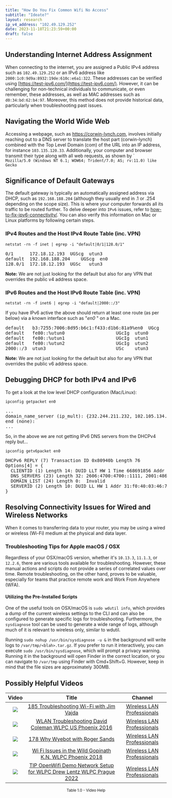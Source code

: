 ```yaml
---
title: "How Do You Fix Common Wifi No Access"
subtitle: "Ideate?"
layout: research
ip_v4_address: "102.49.129.252"
date: 2023-11-18T21:23:59+00:00
draft: false
---
```


## Understanding Internet Address Assignment

When connecting to the internet, you are assigned a Public IPv4 address such as ```102.49.129.252``` or an IPv6 address like ```2000:1c0:9d9a:8932:19de:610c:e6a1:322```. These addresses can be verified using [https://test-ipv6.com/](https://test-ipv6.com/). However, it can be challenging for non-technical individuals to communicate, or even remember, these addresses, as well as MAC addresses such as ```d0:34:bd:62:b4:97```. Moreover, this method does not provide historical data, particularly when troubleshooting past issues.
## Navigating the World Wide Web
Accessing a webpage, such as https://corwin-lynch.com, involves initially reaching out to a DNS server to translate the host part (corwin-lynch) combined with the Top Level Domain (com) of the URL into an IP address, for instance ```103.135.120.33```. Additionally, your computer and browser transmit their type along with all web requests, as shown by `<br>```Mozilla/5.0 (Windows NT 6.1; WOW64; Trident/7.0; AS; rv:11.0) like Gecko```</br>
## Significance of Default Gateways
The default gateway is typically an automatically assigned address via DHCP, such as ```192.168.188.204``` (although they usually end in .1 or .254 depending on the scope size). This is where your computer forwards all its traffic to be routed further. To delve deeper into `IPv6` issues, refer to [how-to-fix-ipv6-connectivity/](/blog/how-to-fix-ipv6-connectivity/). You can also verify this information on Mac or Linux platforms by following certain steps.
### IPv4 Routes and the Host IPv4 Route Table (inc. VPN)
```netstat -rn -f inet | egrep -i "default|0/1|128.0/1"```

<pre>
0/1      172.18.12.193  UGScg  utun3
default  192.168.188.204    UGScg  en0
128.0/1  172.18.12.193  UGSc   utun3</pre>

**Note:** We are not just looking for the default but also for any VPN that overrides the public v4 address space.

### IPv6 Routes and the Host IPv6 Route Table (inc. VPN)
```netstat -rn -f inet6 | egrep -i "default|2000::/3"```

If you have IPv6 active the above should return at least one route (as per below) via a known interface such as "_en0_ " on a Mac. 

<pre>
default   b3:7255:7006:8d95:b6c1:f433:d1b6:81a9%en0  UGcg   en0
default   fe80::%utun0                   UGcIg  utun0
default   fe80::%utun1                   UGcIg  utun1
default   fe80::%utun2                   UGcIg  utun2
2000::/3  utun3                          USc    utun3</pre>

**Note:** We are not just looking for the default but also for any VPN that overrides the public v6 address space.
<br>

## Debugging DHCP for both IPv4 and IPv6

To get a look at the low level DHCP configuration (Mac/Linux): 

```ipconfig getpacket en0```

<pre>
...
domain_name_server (ip_mult): {232.244.211.232, 102.105.134.26}
end (none):
...</pre>

So, in the above we are not getting IPv6 DNS servers from the DHCPv4 reply but...

```ipconfig getv6packet en0```

<pre>
DHCPv6 REPLY (7) Transaction ID 0x80940b Length 76
Options[4] = {
  CLIENTID (1) Length 14: DUID LLT HW 1 Time 668691856 Addr d0:34:bd:62:b4:97
  DNS_SERVERS (23) Length 32: 2606:4700:4700::1111, 2001:4860:4860::8844
  DOMAIN_LIST (24) Length 0:  Invalid
  SERVERID (2) Length 10: DUID LL HW 1 Addr 31:f0:40:03:46:74
}</pre>




## Resolving Connectivity Issues for Wired and Wireless Networks

When it comes to transferring data to your router, you may be using a wired or wireless (Wi-Fi) medium at the physical and data layer.
### Troubleshooting Tips for Apple macOS / OSX
Regardless of your OSX/macOS version, whether it's ```10.13.3```, ```11.1.3```, or ```12.2.6```, there are various tools available for troubleshooting. However, these manual actions and scripts do not provide a series of correlated values over time. Remote troubleshooting, on the other hand, proves to be valuable, especially for teams that practice remote work and Work From Anywhere (WFA).
#### Utilizing the Pre-Installed Scripts
One of the useful tools on OSX/macOS is ```sudo wdutil info```, which provides a dump of the current wireless settings to the CLI and can also be configured to generate specific logs for troubleshooting. Furthermore, the ```sysdiagnose``` tool can be used to generate a wide range of logs, although much of it is relevant to wireless only, similar to wdutil.

Running ```sudo nohup /usr/bin/sysdiagnose -u &``` in the background will write logs to ```/var/tmp/<blah>.tar.gz```. If you prefer to run it interactively, you can execute ```sudo /usr/bin/sysdiagnose```, which will prompt a privacy warning. Running it in the background will open Finder in the correct location, or you can navigate to ```/var/tmp``` using Finder with Cmd+Shift+G. However, keep in mind that the file sizes are approximately 300MB.
## Possibly Helpful Videos

<link href="/plugins/lity/css/lity.min.css" rel="stylesheet">
<script src="/plugins/lity/js/lity.min.js"></script>
<div class="table1-start"></div>

|Video | Title | Channel |
| :---: | :---: | :---: |
|<a href="https://www.youtube.com/watch?v=NL7tJm_QIKo" data-lity><img src="https://i.ytimg.com/vi/NL7tJm_QIKo/default.jpg" class="img-fluid"></a>|<a href="https://www.youtube.com/watch?v=NL7tJm_QIKo" data-lity>185   Troubleshooting Wi-Fi with Jim Vajda</a>|<a target="_blank" href="https://www.youtube.com/channel/UCIzBSS46vcqhwmBZ7ZpY-yg" >Wireless LAN Professionals</a>|
|<a href="https://www.youtube.com/watch?v=5nvwM3bDvbY" data-lity><img src="https://i.ytimg.com/vi/5nvwM3bDvbY/default.jpg" class="img-fluid"></a>|<a href="https://www.youtube.com/watch?v=5nvwM3bDvbY" data-lity>WLAN Troubleshooting   David Coleman   WLPC US Phoenix 2016</a>|<a target="_blank" href="https://www.youtube.com/channel/UCIzBSS46vcqhwmBZ7ZpY-yg" >Wireless LAN Professionals</a>|
|<a href="https://www.youtube.com/watch?v=qmt2DSkYT_k" data-lity><img src="https://i.ytimg.com/vi/qmt2DSkYT_k/default.jpg" class="img-fluid"></a>|<a href="https://www.youtube.com/watch?v=qmt2DSkYT_k" data-lity>178   Why Wyebot with Roger Sands</a>|<a target="_blank" href="https://www.youtube.com/channel/UCIzBSS46vcqhwmBZ7ZpY-yg" >Wireless LAN Professionals</a>|
|<a href="https://www.youtube.com/watch?v=XIgyJ0f8Zl4" data-lity><img src="https://i.ytimg.com/vi/XIgyJ0f8Zl4/default.jpg" class="img-fluid"></a>|<a href="https://www.youtube.com/watch?v=XIgyJ0f8Zl4" data-lity>Wi Fi Issues in the Wild   Gopinath K.N.   WLPC Phoenix 2018</a>|<a target="_blank" href="https://www.youtube.com/channel/UCIzBSS46vcqhwmBZ7ZpY-yg" >Wireless LAN Professionals</a>|
|<a href="https://www.youtube.com/watch?v=IDWliQnBNYM" data-lity><img src="https://i.ytimg.com/vi/IDWliQnBNYM/default.jpg" class="img-fluid"></a>|<a href="https://www.youtube.com/watch?v=IDWliQnBNYM" data-lity>TIP OpenWifi Demo Network Setup for WLPC   Drew Lentz   WLPC Prague 2022</a>|<a target="_blank" href="https://www.youtube.com/channel/UCIzBSS46vcqhwmBZ7ZpY-yg" >Wireless LAN Professionals</a>|

<center><small>Table 1.0 - Video Help</small></center>
 <br>
<div class="table1-end"></div>
<script type="text/javascript">
(function() {
    $('div.table1-start').nextUntil('div.table1-end', 'table').addClass('table thead-dark table-striped table-responsive rounded').attr('id', 't1');
    $('#t1').find('thead').addClass('thead-dark');
})();
</script>
